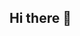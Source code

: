 ## Hi there 👋

<!--
**arafatyasir-devops/arafatyasir-devops** is a ✨ _special_ ✨ repository because its `README.md` (this file) appears on your GitHub profile.

Here are some ideas to get you started:

# 👨‍💻 A.S.M AYASIR ARAFAT - DevOps Engineer  
🚀 Passionate about **Cloud, CI/CD, Automation, and Infrastructure as Code (IaC)**  

## 📌 Skills  
- **Cloud:** Azure, AWS  
- **Containers & Orchestration:** Docker, Kubernetes  
- **CI/CD Pipelines:** Jenkins, GitHub Actions  
- **Infrastructure as Code:** Terraform, Ansible  
- **Scripting:** Bash, Python  
- **Monitoring:** Prometheus, Grafana  

## 🔗 Connect with Me  
[LinkedIn](https://www.linkedin.com/in/arafatyasir) | [GitHub](https://github.com/arafatyasir-devops)

